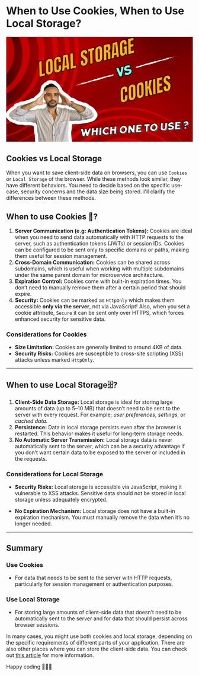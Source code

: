 # When to Use Cookies, When to Use Local Storage?

![cover](cover.png)



## Cookies vs Local Storage

When you want to save client-side data on browsers, you can use `Cookies` or `Local Storage` of the browser. While these methods look similar, they have different behaviors. You need to decide based on the specific use-case, security concerns and the data size being stored. I'll clarify the differences between these methods. 



## When to use Cookies 🍪?

1. **Server Communication (e.g: Authentication Tokens):** Cookies are ideal when you need to send data automatically with HTTP requests to the server, such as authentication tokens (JWTs) or session IDs. Cookies can be configured to be sent only to specific domains or paths, making them useful for session management.
2. **Cross-Domain Communication:** Cookies can be shared across subdomains, which is useful when working with multiple subdomains under the same parent domain for microservice architecture.
3. **Expiration Control:** Cookies come with built-in expiration times. You don’t need to manually remove them after a certain period that should expire.
4. **Security:** Cookies can be marked as `HttpOnly` which makes them accessible **only via the server**, not via JavaScript! Also, when you set a cookie attribute, `Secure` it can be sent only over HTTPS, which forces enhanced security for sensitive data.


### Considerations for Cookies

- **Size Limitation:** Cookies are generally limited to around 4KB of data.
- **Security Risks:** Cookies are susceptible to cross-site scripting (XSS) attacks unless marked `HttpOnly`.


---


## When to use Local Storage🗄️?

1. **Client-Side Data Storage:** Local storage is ideal for storing large amounts of data (up to 5–10 MB) that doesn’t need to be sent to the server with every request. For example; *user preferences*, *settings*, or *cached data*.
2. **Persistence:** Data in local storage persists even after the browser is restarted. This behavior makes it useful for long-term storage needs.
3. **No Automatic Server Transmission:** Local storage data is never automatically sent to the server, which can be a security advantage if you don’t want certain data to be exposed to the server or included in the requests.


### Considerations for Local Storage

- **Security Risks:** Local storage is accessible via JavaScript, making it vulnerable to XSS attacks. Sensitive data should not be stored in local storage unless adequately encrypted.

- **No Expiration Mechanism:** Local storage does not have a built-in expiration mechanism. You must manually remove the data when it’s no longer needed.


---



## Summary

### Use Cookies

- For data that needs to be sent to the server with HTTP requests, particularly for session management or authentication purposes.

### Use Local Storage

- For storing large amounts of client-side data that doesn’t need to be automatically sent to the server and for data that should persist across browser sessions.



In many cases, you might use both cookies and local storage, depending on the specific requirements of different parts of your application. There are also other places where you can store the client-side data. You can check out [this article](https://developer.mozilla.org/en-US/docs/Learn/JavaScript/Client-side_web_APIs/Client-side_storage) for more information.


Happy coding 🧑🏽‍💻